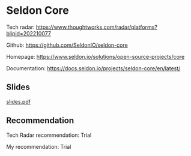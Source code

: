 # Seldon Core

Tech radar: https://www.thoughtworks.com/radar/platforms?blipid=202210077

Github: https://github.com/SeldonIO/seldon-core

Homepage: https://www.seldon.io/solutions/open-source-projects/core

Documentation: https://docs.seldon.io/projects/seldon-core/en/latest/

## Slides

[slides.pdf](slides.pdf)

## Recommendation

Tech Radar recommendation: Trial

My recommendation: Trial
